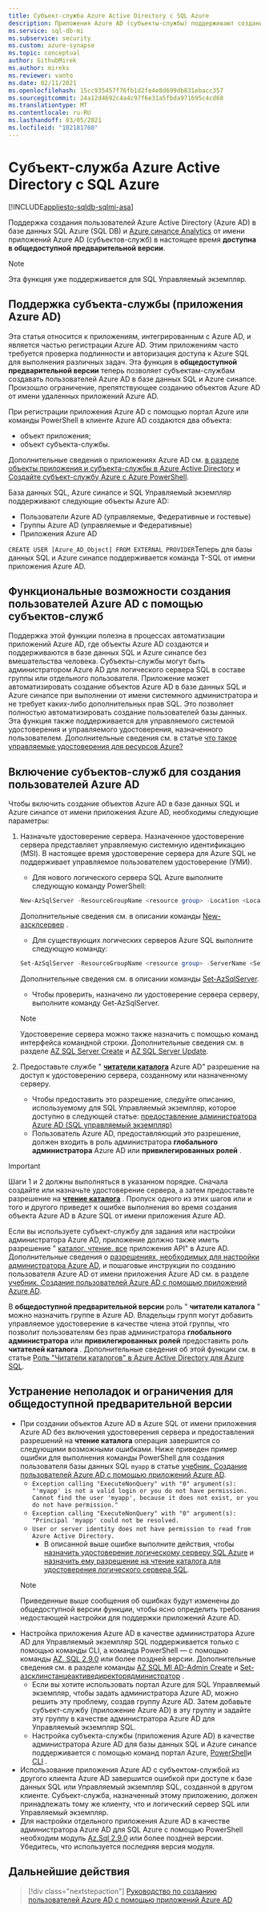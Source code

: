 ```yaml
---
title: Субъект-служба Azure Active Directory с SQL Azure
description: Приложения Azure AD (субъекты-службы) поддерживают создание пользователей Azure AD в базе данных SQL Azure, Управляемый экземпляр Azure SQL и Azure синапсе Analytics.
ms.service: sql-db-mi
ms.subservice: security
ms.custom: azure-synapse
ms.topic: conceptual
author: GithubMirek
ms.author: mireks
ms.reviewer: vanto
ms.date: 02/11/2021
ms.openlocfilehash: 15cc935457f76fb1d2fe4e8d699db831ebacc357
ms.sourcegitcommit: 24a12d4692c4a4c97f6e31a5fbda971695c4cd68
ms.translationtype: MT
ms.contentlocale: ru-RU
ms.lasthandoff: 03/05/2021
ms.locfileid: "102181760"
---
```

# <a name="azure-active-directory-service-principal-with-azure-sql"></a>Субъект-служба Azure Active Directory с SQL Azure

[!INCLUDE[appliesto-sqldb-sqlmi-asa](../includes/appliesto-sqldb-sqlmi-asa.md)]

Поддержка создания пользователей Azure Active Directory (Azure AD) в базе данных SQL Azure (SQL DB) и [Azure синапсе Analytics](../../synapse-analytics/sql-data-warehouse/sql-data-warehouse-overview-what-is.md) от имени приложений Azure AD (субъектов-служб) в настоящее время **доступна в общедоступной предварительной версии**.

> [!NOTE]
> Эта функция уже поддерживается для SQL Управляемый экземпляр.

## <a name="service-principal-azure-ad-applications-support"></a>Поддержка субъекта-службы (приложения Azure AD)

Эта статья относится к приложениям, интегрированным с Azure AD, и является частью регистрации Azure AD. Этим приложениям часто требуется проверка подлинности и авторизация доступа к Azure SQL для выполнения различных задач. Эта функция в **общедоступной предварительной версии** теперь позволяет субъектам-службам создавать пользователей Azure AD в базе данных SQL и Azure синапсе. Произошло ограничение, препятствующее созданию объектов Azure AD от имени удаленных приложений Azure AD.

При регистрации приложения Azure AD с помощью портал Azure или команды PowerShell в клиенте Azure AD создаются два объекта:

- объект приложения;
- объект субъекта-службы.

Дополнительные сведения о приложениях Azure AD см. [в разделе объекты приложения и субъекта-службы в Azure Active Directory](../../active-directory/develop/app-objects-and-service-principals.md) и [Создайте субъект-службу Azure с Azure PowerShell](/powershell/azure/create-azure-service-principal-azureps).

База данных SQL, Azure синапсе и SQL Управляемый экземпляр поддерживают следующие объекты Azure AD:

- Пользователи Azure AD (управляемые, Федеративные и гостевые)
- Группы Azure AD (управляемые и Федеративные)
-  Приложения Azure AD 

`CREATE USER [Azure_AD_Object] FROM EXTERNAL PROVIDER`Теперь для базы данных SQL и Azure синапсе поддерживается команда T-SQL от имени приложения Azure AD.

## <a name="functionality-of-azure-ad-user-creation-using-service-principals"></a>Функциональные возможности создания пользователей Azure AD с помощью субъектов-служб

Поддержка этой функции полезна в процессах автоматизации приложений Azure AD, где объекты Azure AD создаются и поддерживаются в базе данных SQL и Azure синапсе без вмешательства человека. Субъекты-службы могут быть администратором Azure AD для логического сервера SQL в составе группы или отдельного пользователя. Приложение может автоматизировать создание объектов Azure AD в базе данных SQL и Azure синапсе при выполнении от имени системного администратора и не требует каких-либо дополнительных прав SQL. Это позволяет полностью автоматизировать создание пользователей базы данных. Эта функция также поддерживается для управляемого системой удостоверения и управляемого удостоверения, назначенного пользователем. Дополнительные сведения см. в статье [что такое управляемые удостоверения для ресурсов Azure?](../../active-directory/managed-identities-azure-resources/overview.md)

## <a name="enable-service-principals-to-create-azure-ad-users"></a>Включение субъектов-служб для создания пользователей Azure AD

Чтобы включить создание объектов Azure AD в базе данных SQL и Azure синапсе от имени приложения Azure AD, необходимы следующие параметры:

1. Назначьте удостоверение сервера. Назначенное удостоверение сервера представляет управляемую системную идентификацию (MSI). В настоящее время удостоверение сервера для Azure SQL не поддерживает управляемое пользователем удостоверение (УМИ).
    - Для нового логического сервера SQL Azure выполните следующую команду PowerShell:
    
    ```powershell
    New-AzSqlServer -ResourceGroupName <resource group> -Location <Location name> -ServerName <Server name> -ServerVersion "12.0" -SqlAdministratorCredentials (Get-Credential) -AssignIdentity
    ```

    Дополнительные сведения см. в описании команды [New-азсклсервер](/powershell/module/az.sql/new-azsqlserver) .

    - Для существующих логических серверов Azure SQL выполните следующую команду:
    
    ```powershell
    Set-AzSqlServer -ResourceGroupName <resource group> -ServerName <Server name> -AssignIdentity
    ```

    Дополнительные сведения см. в описании команды [Set-AzSqlServer](/powershell/module/az.sql/set-azsqlserver).

    - Чтобы проверить, назначено ли удостоверение сервера серверу, выполните команду Get-AzSqlServer.

    > [!NOTE]
    > Удостоверение сервера можно также назначить с помощью команд интерфейса командной строки. Дополнительные сведения см. в разделе [AZ SQL Server Create](/cli/azure/sql/server#az-sql-server-create) и [AZ SQL Server Update](/cli/azure/sql/server#az-sql-server-update).

2. Предоставьте службе " [**читатели каталога**](../../active-directory/roles/permissions-reference.md#directory-readers) Azure AD" разрешение на доступ к удостоверению сервера, созданному или назначенному серверу.
    - Чтобы предоставить это разрешение, следуйте описанию, используемому для SQL Управляемый экземпляр, которое доступно в следующей статье: [предоставление администратора Azure AD (SQL управляемый экземпляр)](authentication-aad-configure.md?tabs=azure-powershell#provision-azure-ad-admin-sql-managed-instance)
    - Пользователь Azure AD, предоставляющий это разрешение, должен входить в роль администратора **глобального администратора** Azure AD или **привилегированных ролей** .

> [!IMPORTANT]
> Шаги 1 и 2 должны выполняться в указанном порядке. Сначала создайте или назначьте удостоверение сервера, а затем предоставьте разрешение на [**чтение каталога**](../../active-directory/roles/permissions-reference.md#directory-readers) . Пропуск одного из этих шагов или и того и другого приведет к ошибке выполнения во время создания объекта Azure AD в Azure SQL от имени приложения Azure AD.
>
> Если вы используете субъект-службу для задания или настройки администратора Azure AD, приложение должно также иметь разрешение " [каталог. чтение. все](/graph/permissions-reference#application-permissions-18) приложения API" в Azure AD. Дополнительные сведения о [разрешениях, необходимых для настройки администратора Azure AD](authentication-aad-service-principal-tutorial.md#permissions-required-to-set-or-unset-the-azure-ad-admin), и пошаговые инструкции по созданию пользователя Azure AD от имени приложения Azure AD см. в разделе [учебник. Создание пользователей Azure AD с помощью приложений Azure AD](authentication-aad-service-principal-tutorial.md).
>
> В **общедоступной предварительной версии** роль " **читатели каталога** " можно назначить группе в Azure AD. Владельцы групп могут добавить управляемое удостоверение в качестве члена этой группы, что позволит пользователям без прав администратора **глобального администратора** или **привилегированных ролей** предоставить роль **читателей каталога** . Дополнительные сведения об этой функции см. в статье [Роль "Читатели каталогов" в Azure Active Directory для Azure SQL](authentication-aad-directory-readers-role.md).

## <a name="troubleshooting-and-limitations-for-public-preview"></a>Устранение неполадок и ограничения для общедоступной предварительной версии

- При создании объектов Azure AD в Azure SQL от имени приложения Azure AD без включения удостоверения сервера и предоставления разрешений на **чтение каталога** операция завершится со следующими возможными ошибками. Ниже приведен пример ошибки для выполнения команды PowerShell для создания пользователя базы данных SQL `myapp` в статье [учебник. Создание пользователей Azure AD с помощью приложений Azure AD](authentication-aad-service-principal-tutorial.md).
    - `Exception calling "ExecuteNonQuery" with "0" argument(s): "'myapp' is not a valid login or you do not have permission. Cannot find the user 'myapp', because it does not exist, or you do not have permission."`
    - `Exception calling "ExecuteNonQuery" with "0" argument(s): "Principal 'myapp' could not be resolved.`
    - `User or server identity does not have permission to read from Azure Active Directory.`
      - В описанной выше ошибке выполните действия, чтобы [назначить удостоверение логическому серверу SQL Azure](authentication-aad-service-principal-tutorial.md#assign-an-identity-to-the-azure-sql-logical-server) и [назначить ему разрешение на чтение каталога для удостоверения логического сервера SQL](authentication-aad-service-principal-tutorial.md#assign-directory-readers-permission-to-the-sql-logical-server-identity).
    > [!NOTE]
    > Приведенные выше сообщения об ошибках будут изменены до общедоступной версии функции, чтобы ясно определить требования недостающей настройки для поддержки приложений Azure AD.
- Настройка приложения Azure AD в качестве администратора Azure AD для Управляемый экземпляр SQL поддерживается только с помощью команды CLI, а команда PowerShell — с помощью команды [AZ. SQL 2.9.0](https://www.powershellgallery.com/packages/Az.Sql/2.9.0) или более поздней версии. Дополнительные сведения см. в разделе команды [AZ SQL MI AD-Admin Create](/cli/azure/sql/mi/ad-admin#az-sql-mi-ad-admin-create) и [Set-азсклинстанцеактиведиректорядминистратор](/powershell/module/az.sql/set-azsqlinstanceactivedirectoryadministrator) . 
    - Если вы хотите использовать портал Azure для SQL Управляемый экземпляр, чтобы задать администратора Azure AD, можно решить эту проблему, создав группу Azure AD. Затем добавьте субъект-службу (приложение Azure AD) в эту группу и задайте эту группу в качестве администратора Azure AD для Управляемый экземпляр SQL.
    - Настройка субъекта-службы (приложения Azure AD) в качестве администратора Azure AD для базы данных SQL и Azure синапсе поддерживается с помощью команд портал Azure, [PowerShell](authentication-aad-configure.md?tabs=azure-powershell#powershell-for-sql-database-and-azure-synapse)и [CLI](authentication-aad-configure.md?tabs=azure-cli#powershell-for-sql-database-and-azure-synapse) .
- Использование приложения Azure AD с субъектом-службой из другого клиента Azure AD завершится ошибкой при доступе к базе данных SQL или Управляемый экземпляр SQL, созданной в другом клиенте. Субъект-служба, назначенный этому приложению, должен принадлежать тому же клиенту, что и логический сервер SQL или Управляемый экземпляр.
- Для настройки отдельного приложения Azure AD в качестве администратора Azure AD для SQL Azure с помощью PowerShell необходим модуль [Az.Sql 2.9.0](https://www.powershellgallery.com/packages/Az.Sql/2.9.0) или более поздней версии. Убедитесь, что используется последняя версия модуля.

## <a name="next-steps"></a>Дальнейшие действия

> [!div class="nextstepaction"]
> [Руководство по созданию пользователей Azure AD с помощью приложений Azure AD](authentication-aad-service-principal-tutorial.md)
